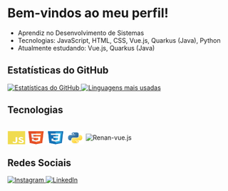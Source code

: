 
# Bem-vindos ao meu perfil!

- Aprendiz no Desenvolvimento de Sistemas
- Tecnologias: JavaScript, HTML, CSS, Vue.js, Quarkus (Java), Python
- Atualmente estudando: Vue.js, Quarkus (Java)

## Estatísticas do GitHub

<div>
  <a href="https://github.com/renanandradebr">
    <img height="180em" src="https://github-readme-stats.vercel.app/api?username=renanandradebr&show_icons=true&theme=tokyonight&include_all_commits=true&count_private=true" alt="Estatísticas do GitHub">
    <img height="180em" src="https://github-readme-stats.vercel.app/api/top-langs/?username=renanandradebr&layout=compact&langs_count=6&theme=tokyonight" alt="Linguagens mais usadas">
  </a>
</div>

## Tecnologias

<div style="display: inline_block"><br>
  <img align="center" alt="Renan-Js" height="30" width="40" src="https://raw.githubusercontent.com/devicons/devicon/master/icons/javascript/javascript-plain.svg">
  <img align="center" alt="Renan-HTML" height="30" width="40" src="https://raw.githubusercontent.com/devicons/devicon/master/icons/html5/html5-original.svg">
  <img align="center" alt="Renan-CSS" height="30" width="40" src="https://raw.githubusercontent.com/devicons/devicon/master/icons/css3/css3-original.svg">
  <img align="center" alt="Renan-Python" height="30" width="40" src="https://raw.githubusercontent.com/devicons/devicon/master/icons/python/python-original.svg">
  <img align="center" alt="Renan-vue.js" height="30" width="40" src="https://cdn.jsdelivr.net/gh/devicons/devicon/icons/vuejs/vuejs-original.svg"/>          
</div>

## Redes Sociais

<div>
  <a href="https://instagram.com/renan.andradebr" target="_blank">
    <img src="https://img.shields.io/badge/-Instagram-%23E4405F?style=for-the-badge&logo=instagram&logoColor=white" alt="Instagram">
  </a>
  <a href="https://www.linkedin.com/in/carlos-renan-andrade-pereira-6923781a6" target="_blank">
    <img src="https://img.shields.io/badge/-LinkedIn-%230077B5?style=for-the-badge&logo=linkedin&logoColor=white" alt="LinkedIn">
  </a>
</div>

